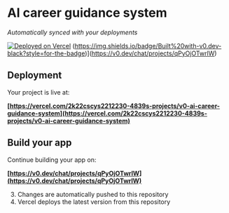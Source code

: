# AI career guidance system

*Automatically synced with your  deployments*

[![Deployed on Vercel](https://img.shields.io/badge/Deployed%20on-Vercel-black?style=for-the-badge&logo=vercel)](https://vercel.com/2k22cscys2212230-4839s-projects/v0-ai-career-guidance-system)
(https://img.shields.io/badge/Built%20with-v0.dev-black?style=for-the-badge)](https://v0.dev/chat/projects/qPyOjOTwrlW)


## Deployment

Your project is live at:

**[https://vercel.com/2k22cscys2212230-4839s-projects/v0-ai-career-guidance-system](https://vercel.com/2k22cscys2212230-4839s-projects/v0-ai-career-guidance-system)**

## Build your app

Continue building your app on:

**[https://v0.dev/chat/projects/qPyOjOTwrlW](https://v0.dev/chat/projects/qPyOjOTwrlW)**


3. Changes are automatically pushed to this repository
4. Vercel deploys the latest version from this repository
